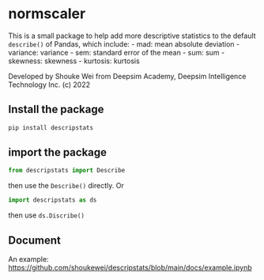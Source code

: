 # normscaler

This is a small package to help add more descriptive statistics to the default `describe()` of Pandas, which include:
    - mad: mean absolute deviation
    - variance: variance
    - sem: standard error of the mean
    - sum: sum
    - skewness: skewness
    - kurtosis: kurtosis

Developed by Shouke Wei from Deepsim Academy, Deepsim Intelligence Technology Inc. (c) 2022

## Install the package
```python
pip install descripstats
```

## import the package
```python
from descripstats import Describe
```
then use the `Describe()` directly. Or 
```python
import descripstats as ds
```
then use `ds.Discribe()`

## Document
An example: https://github.com/shoukewei/descripstats/blob/main/docs/example.ipynb


